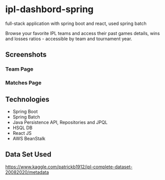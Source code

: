 # ipl-dashbord-spring
full-stack application with spring boot and react, used spring batch

Browse your favorite IPL teams and access their past games details, wins and losses ratios - accessible by team and tournament year.

## Screenshots

### Team Page



### Matches Page



## Technologies

* Spring Boot
* Spring Batch
* Java Persistence API, Repositories and JPQL
* HSQL DB
* React JS
* AWS BeanStalk

## Data Set Used
https://www.kaggle.com/patrickb1912/ipl-complete-dataset-20082020/metadata
